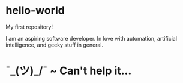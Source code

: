 # hello-world
My first repository!

I am an aspiring software developer.
In love with automation, artificial intelligence, and geeky stuff in general. 

# ¯\_(ツ)_/¯ ~ Can't help it...

